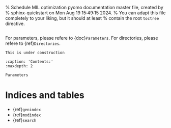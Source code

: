 % Schedule MIL optimization pyomo documentation master file, created by
% sphinx-quickstart on Mon Aug 19 15:49:15 2024.
% You can adapt this file completely to your liking, but it should at least
% contain the root `toctree` directive.



```{include} ../../README.md
```
For parameters, please refere to {doc}`Parameters`. 
For directories, please refere to {ref}`Directories`.

```{warning}
This is under construction
```


```{toctree}
:caption: 'Contents:'
:maxdepth: 2

Parameters
```

# Indices and tables

- {ref}`genindex`
- {ref}`modindex`
- {ref}`search`
